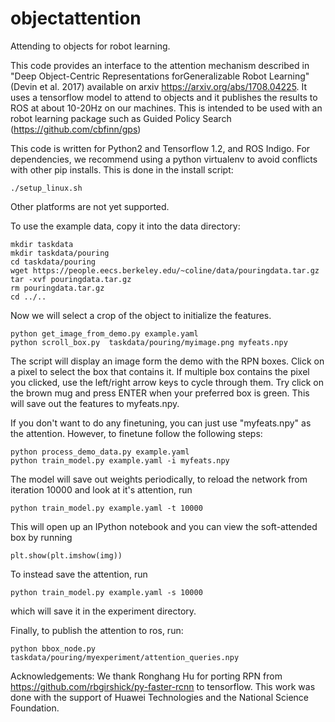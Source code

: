 # objectattention

Attending to objects for robot learning.

This code provides an interface to the attention mechanism described in "Deep Object-Centric Representations forGeneralizable Robot Learning" (Devin et al. 2017) available on arxiv https://arxiv.org/abs/1708.04225. It uses a tensorflow model to attend to objects and it publishes the results to ROS at about 10-20Hz on our machines. This is intended to be used with an robot learning package such as Guided Policy Search  (https://github.com/cbfinn/gps)

This code is written for Python2 and Tensorflow 1.2, and ROS Indigo. 
For dependencies, we recommend using a python virtualenv to avoid conflicts with other pip installs. This is done in the install script:
```
./setup_linux.sh
```
Other platforms are not yet supported.


To use the example data, copy it into the data directory:
```
mkdir taskdata
mkdir taskdata/pouring
cd taskdata/pouring
wget https://people.eecs.berkeley.edu/~coline/data/pouringdata.tar.gz 
tar -xvf pouringdata.tar.gz
rm pouringdata.tar.gz
cd ../..
```
Now we will select a crop of the object to initialize the features.
```
python get_image_from_demo.py example.yaml
python scroll_box.py  taskdata/pouring/myimage.png myfeats.npy
```
The script will display an image form the demo with the RPN boxes. Click on a pixel to select the box that contains it. If multiple box contains the pixel you clicked, use the left/right arrow keys to cycle through them. Try click on the brown mug and press ENTER when your preferred box is green. This will save out the features to myfeats.npy.

If you don't want to do any finetuning, you can just use "myfeats.npy" as the attention. However, to finetune follow the following steps:
```
python process_demo_data.py example.yaml
python train_model.py example.yaml -i myfeats.npy
```
The model will save out weights periodically, to reload the network from iteration 10000 and look at it's attention, run
```
python train_model.py example.yaml -t 10000
```
This will open up an IPython notebook and you can view the soft-attended box by running
```
plt.show(plt.imshow(img))
```
To instead save the attention, run 
```
python train_model.py example.yaml -s 10000
```
which will save it in the experiment directory.

Finally, to publish the attention to ros, run:
```
python bbox_node.py taskdata/pouring/myexperiment/attention_queries.npy
```

Acknowledgements:
We thank Ronghang Hu for porting RPN from https://github.com/rbgirshick/py-faster-rcnn to tensorflow.
This work was done with the support of Huawei Technologies and the National Science Foundation.
